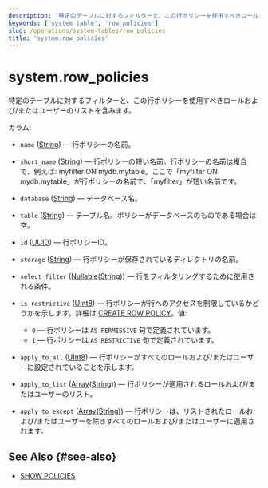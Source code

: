 ```yaml
---
description: '特定のテーブルに対するフィルターと、この行ポリシーを使用すべきロールおよび/またはユーザーのリストを含むシステムテーブル。'
keywords: ['system table', 'row_policies']
slug: /operations/system-tables/row_policies
title: 'system.row_policies'
---
```



# system.row_policies

特定のテーブルに対するフィルターと、この行ポリシーを使用すべきロールおよび/またはユーザーのリストを含みます。

カラム:
- `name` ([String](../../sql-reference/data-types/string.md)) — 行ポリシーの名前。

- `short_name` ([String](../../sql-reference/data-types/string.md)) — 行ポリシーの短い名前。行ポリシーの名前は複合で、例えば: myfilter ON mydb.mytable。ここで「myfilter ON mydb.mytable」が行ポリシーの名前で、「myfilter」が短い名前です。

- `database` ([String](../../sql-reference/data-types/string.md)) — データベース名。

- `table` ([String](../../sql-reference/data-types/string.md)) — テーブル名。ポリシーがデータベースのものである場合は空。

- `id` ([UUID](../../sql-reference/data-types/uuid.md)) — 行ポリシーID。

- `storage` ([String](../../sql-reference/data-types/string.md)) — 行ポリシーが保存されているディレクトリの名前。

- `select_filter` ([Nullable](../../sql-reference/data-types/nullable.md)([String](../../sql-reference/data-types/string.md))) — 行をフィルタリングするために使用される条件。

- `is_restrictive` ([UInt8](/sql-reference/data-types/int-uint#integer-ranges)) — 行ポリシーが行へのアクセスを制限しているかどうかを示します。詳細は [CREATE ROW POLICY](/sql-reference/statements/create/row-policy)。値:
  - `0` — 行ポリシーは `AS PERMISSIVE` 句で定義されています。
  - `1` — 行ポリシーは `AS RESTRICTIVE` 句で定義されています。

- `apply_to_all` ([UInt8](/sql-reference/data-types/int-uint#integer-ranges)) — 行ポリシーがすべてのロールおよび/またはユーザーに設定されていることを示します。

- `apply_to_list` ([Array](../../sql-reference/data-types/array.md)([String](../../sql-reference/data-types/string.md))) — 行ポリシーが適用されるロールおよび/またはユーザーのリスト。

- `apply_to_except` ([Array](../../sql-reference/data-types/array.md)([String](../../sql-reference/data-types/string.md))) — 行ポリシーは、リストされたロールおよび/またはユーザーを除きすべてのロールおよび/またはユーザーに適用されます。

## See Also {#see-also}

- [SHOW POLICIES](/sql-reference/statements/show#show-policies)
